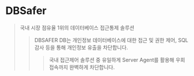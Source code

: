 # DBSafer

> 국내 시장 점유율 1위의 데이터베이스 접근통제 솔루션
>
> > DBSAFER DB는 개인정보 데이터베이스에 대한 접근 및 권한 제어, SQL 감사 등을 통해 개인정보 유출을 차단합니다.
> >
> > > 국내 접근제어 솔루션 중 유일하게 Server Agent를 활용해 우회접속까지 완벽하게 차단합니다.
